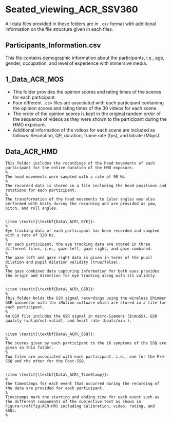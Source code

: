 # Seated_viewing_ACR_SSV360

All data files provided in these folders are in `.csv` format with additional information on the file structure given in each files.


## Participants_Information.csv

This file contains demographic information about the participants, i.e., age, gender, occupation, and level of experience with immersive media.

    
## 1_Data_ACR_MOS

* This folder provides the opinion scores and rating times of the scenes for each participant.
* Four different `.csv` files are associated with each participant containing the opinion scores and rating times of the 30 videos for each scene.  
* The order of the opinion scores is kept in the original random order of the sequence of videos as they were shown to the participant during the HMD exposure. 
* Additional information of the videos for each scene are included as follows: Resolution, QP, duration, frame rate (fps), and bitrate (Mbps).
   

## Data_ACR_HMD

    This folder includes the recordings of the head movements of each participant for the entire duration of the HMD exposure.
    %
    The head movements were sampled with a rate of 90 Hz.
    %
    The recorded data is stored in a file including the head positions and rotations for each participant.
    %
    The transformation of the head movements to Euler angles was also performed with Unity during the recording and are provided as yaw, pitch, and roll angles.  
    
    
    \item \textit{\textbf{Data\_ACR\_EYE}}:
    %
    Eye tracking data of each participant has been recorded and sampled with a rate of 120 Hz.
    %
    For each participant, the eye tracking data are stored in three different files, i.e., gaze left, gaze right, and gaze combined.
    %
    The gaze left and gaze right data is given in terms of the pupil dilation and pupil dilation validity (true/false).
    %
    The gaze combined data capturing information for both eyes provides the origin and direction for eye tracking along with its validity.
    
    
    \item \textit{\textbf{Data\_ACR\_GSR}}:
    %
    This folder holds the GSR signal recordings using the wireless Shimmer GSR biosensor with the iMotion software which are stored in a file for each participant.
    %
    An GSR file includes the GSR signal in micro-Siemens ($\mu$S), GSR quality (valid/not-valid), and heart rate (beats/min.).
    
    
    \item \textit{\textbf{Data\_ACR\_SSQ}}:
    %
    The scores given by each participant to the 16 symptoms of the SSQ are given in this folder.
    %
    Two files are associated with each participant, i.e., one for the Pre-SSQ and the other for the Post-SSQ.
    

    \item \textit{\textbf{Data\_ACR\_TimeStamp}}:
    %
    The timestamps for each event that occurred during the recording of the data are provided for each participant.
    %
    Timestamps mark the starting and ending time for each event such as the different components of the subjective test as shown in Figure~\ref{fig:ACR-HR} including calibration, video, rating, and SSQs.
    %

